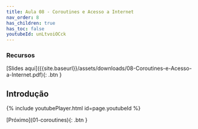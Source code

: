 ```yaml
---
title: Aula 08 - Coroutines e Acesso a Internet
nav_order: 8
has_children: true
has_toc: false
youtubeId: unLtvoiOCck
---
```


### Recursos

<span class="fs-3">
[Slides aqui]({{site.baseurl}}/assets/downloads/08-Coroutines-e-Acesso-a-Internet.pdf){: .btn }
</span>


## Introdução

{% include youtubePlayer.html id=page.youtubeId %}

<span class="fs-3 float-right">
[Próximo](01-coroutines){: .btn }
</span>
